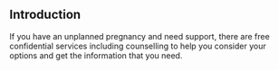 ##  Introduction

If you have an unplanned pregnancy and need support, there are free
confidential services including counselling to help you consider your options
and get the information that you need.
